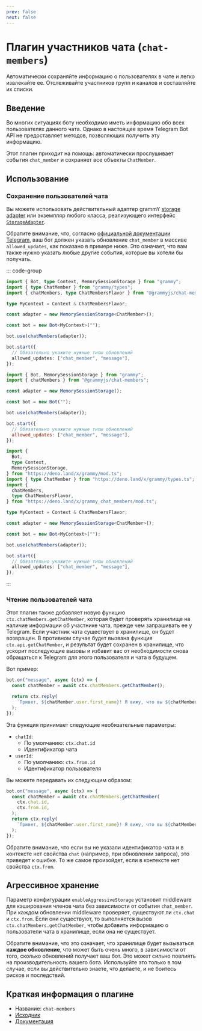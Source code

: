```yaml
---
prev: false
next: false
---
```


# Плагин участников чата (`chat-members`)

Автоматически сохраняйте информацию о пользователях в чате и легко извлекайте ее.
Отслеживайте участников групп и каналов и составляйте их списки.

## Введение

Во многих ситуациях боту необходимо иметь информацию обо всех пользователях данного чата.
Однако в настоящее время Telegram Bot API не предоставляет методов, позволяющих получить эту информацию.

Этот плагин приходит на помощь: автоматически прослушивает события `chat_member` и сохраняет все объекты `ChatMember`.

## Использование

### Сохранение пользователей чата

Вы можете использовать действительный адаптер grammY [storage adapter](./session#известные-адаптеры-хранения) или экземпляр любого класса, реализующего интерфейс [`StorageAdapter`](/ref/core/storageadapter).

Обратите внимание, что, согласно [официальной документации Telegram](https://core.telegram.org/bots/api#getupdates), ваш бот должен указать обновление `chat_member` в массиве `allowed_updates`, как показано в примере ниже.
Это означает, что вам также нужно указать любые другие события, которые вы хотели бы получать.

::: code-group

```ts [TypeScript]
import { Bot, type Context, MemorySessionStorage } from "grammy";
import { type ChatMember } from "grammy/types";
import { chatMembers, type ChatMembersFlavor } from "@grammyjs/chat-members";

type MyContext = Context & ChatMembersFlavor;

const adapter = new MemorySessionStorage<ChatMember>();

const bot = new Bot<MyContext>("");

bot.use(chatMembers(adapter));

bot.start({
  // Обязательно укажите нужные типы обновлений
  allowed_updates: ["chat_member", "message"],
});
```

```js [JavaScript]
import { Bot, MemorySessionStorage } from "grammy";
import { chatMembers } from "@grammyjs/chat-members";

const adapter = new MemorySessionStorage();

const bot = new Bot("");

bot.use(chatMembers(adapter));

bot.start({
  // Обязательно укажите нужные типы обновлений
  allowed_updates: ["chat_member", "message"],
});
```

```ts [Deno]
import {
  Bot,
  type Context,
  MemorySessionStorage,
} from "https://deno.land/x/grammy/mod.ts";
import { type ChatMember } from "https://deno.land/x/grammy/types.ts";
import {
  chatMembers,
  type ChatMembersFlavor,
} from "https://deno.land/x/grammy_chat_members/mod.ts";

type MyContext = Context & ChatMembersFlavor;

const adapter = new MemorySessionStorage<ChatMember>();

const bot = new Bot<MyContext>("");

bot.use(chatMembers(adapter));

bot.start({
  // Обязательно укажите нужные типы обновлений
  allowed_updates: ["chat_member", "message"],
});
```

:::

### Чтение пользователей чата

Этот плагин также добавляет новую функцию `ctx.chatMembers.getChatMember`, которая будет проверять хранилище на наличие информации об участнике чата, прежде чем запрашивать ее у Telegram.
Если участник чата существует в хранилище, он будет возвращен.
В противном случае будет вызвана функция `ctx.api.getChatMember`, и результат будет сохранен в хранилище, что ускорит последующие вызовы и избавит вас от необходимости снова обращаться к Telegram для этого пользователя и чата в будущем.

Вот пример:

```ts
bot.on("message", async (ctx) => {
  const chatMember = await ctx.chatMembers.getChatMember();

  return ctx.reply(
    `Привет, ${chatMember.user.first_name}! Я вижу, что вы ${chatMember.status} этого чата!`,
  );
});
```

Эта функция принимает следующие необязательные параметры:

- `chatId`:
  - По умолчанию: `ctx.chat.id`
  - Идентификатор чата
- `userId`:
  - По умолчанию: `ctx.from.id`
  - Идентификатор пользователя

Вы можете передавать их следующим образом:

```ts
bot.on("message", async (ctx) => {
  const chatMember = await ctx.chatMembers.getChatMember(
    ctx.chat.id,
    ctx.from.id,
  );
  return ctx.reply(
    `Привет, ${chatMember.user.first_name}! Я вижу, что вы ${chatMember.status} этого чата!`,
  );
});
```

Обратите внимание, что если вы не указали идентификатор чата и в контексте нет свойства `chat` (например, при обновлении запроса), это приведет к ошибке.
То же самое произойдет, если в контексте нет свойства `ctx.from`.

## Агрессивное хранение

Параметр конфигурации `enableAggressiveStorage` установит middleware для кэширования членов чата без зависимости от события `chat_member`.
При каждом обновлении middleware проверяет, существуют ли `ctx.chat` и `ctx.from`.
Если они существуют, то выполняется вызов `ctx.chatMembers.getChatMember`, чтобы добавить информацию о пользователи чата в хранилище, если она не существует.

Обратите внимание, что это означает, что хранилище будет вызываться **каждое обновление**, что может быть очень много, в зависимости от того, сколько обновлений получает ваш бот.
Это может сильно повлиять на производительность вашего бота.
Используйте это только в том случае, если вы действительно знаете, что делаете, и не боитесь рисков и последствий.

## Краткая информация о плагине

- Название: `chat-members`
- [Исходник](https://github.com/grammyjs/chat-members)
- [Документация](/ref/chat-members/)
